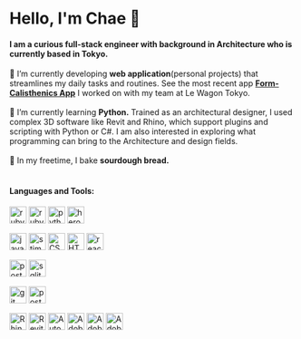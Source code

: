 <h1>Hello, I'm Chae 🦋 </h1>
<h4>I am a curious full-stack engineer with background in Architecture who is currently based in Tokyo.</h4>


🔭 I’m currently developing **web application**(personal projects) that streamlines my daily tasks and routines. See the most recent app <a href="https://github.com/chaeshin/form_calisthenics_app" target="_blank" rel="noreferrer">**Form-Calisthenics App**</a> I worked on with my team at Le Wagon Tokyo.
</br>
</br>
🌱 I’m currently learning **Python.** Trained as an architectural designer, I used complex 3D software like Revit and Rhino, which support plugins and scripting with Python or C#. I am also interested in exploring what programming can bring to the Architecture and design fields.
</br>
</br>
🍞 In my freetime, I bake **sourdough bread.**
</br>
</br>

<h4 align="left">Languages and Tools:</h4>
<p align="left" >
  <a href="https://www.ruby-lang.org/en/"><img src='https://cdn.jsdelivr.net/npm/simple-icons@3.0.1/icons/ruby.svg' alt='ruby' height='30'></a>
  <a href="https://rubyonrails.org"><img src='https://cdn.jsdelivr.net/npm/simple-icons@3.0.1/icons/rubyonrails.svg' alt='rubyonrails' height='30'></a> 
  <a href="https://www.python.org"><img src='https://cdn.jsdelivr.net/npm/simple-icons@3.0.1/icons/python.svg' alt='python' height='30'></a> 
  <a href="https://heroku.com"><img src='https://cdn.jsdelivr.net/npm/simple-icons@3.0.1/icons/heroku.svg' alt='heroku' height='30'></a>
</p>

<p align="left">
  <a href="https://developer.mozilla.org/en-US/docs/Web/JavaScript"><img src='https://cdn.jsdelivr.net/npm/simple-icons@3.0.1/icons/javascript.svg' alt='javascript' height='30'></a> 
  <a href="https://stimulus.hotwired.dev/"><img src='https://img.stackshare.io/service/8220/32970053.png' alt='stimulus' height='30'></a> 
  <a href="https://www.w3schools.com/css/"><img src='https://cdn.jsdelivr.net/npm/simple-icons@3.0.1/icons/css3.svg' alt='CSS3' height='30'></a> 
  <a href="https://www.w3.org/html/"><img src='https://cdn.jsdelivr.net/npm/simple-icons@3.0.1/icons/html5.svg' alt='HTML5' height='30'></a>
  <a href="https://react.dev/"><img src='https://cdn.jsdelivr.net/npm/simple-icons@3.0.1/icons/react.svg' alt='react' height='30'></a>
</p>

<p align="left">
  <a href="https://www.postgresql.org"><img src='https://cdn.jsdelivr.net/npm/simple-icons@3.0.1/icons/postgresql.svg' alt='postgresql' height='30'></a>
  <a href="https://https://www.sqlite.org/"><img src='https://cdn.jsdelivr.net/npm/simple-icons@3.0.1/icons/sqlite.svg' alt='sqlite' height='30'></a>
</p>

<p align="left">
  <a href="https://git-scm.com/"><img src='https://cdn.jsdelivr.net/npm/simple-icons@3.0.1/icons/git.svg' alt='git' height='30'></a>
  <a href="https://postman.com"><img src='https://cdn.jsdelivr.net/npm/simple-icons@3.0.1/icons/postman.svg' alt='postman' height='30'></a>
</p>

<p align="left"> 
  <a href="https://www.rhino3d.com/"><img src='https://cdn.jsdelivr.net/npm/simple-icons@3.0.1/icons/rhinoceros.svg' alt='Rhinoceros' height='30'></a>
  <a href="https://www.autodesk.com/products/revit/overview?term=1-YEAR&tab=subscription"><img src='https://prosoftnet.com/cdn/shop/files/revit_grande.webp?v=1693678103' alt='Revit' height='30'></a>
  <a href="https:https://www.autodesk.com/products/autocad/overview?term=1-YEAR&tab=subscription"><img src='https://seeklogo.com/images/A/autocad-logo-69326D7728-seeklogo.com.png' alt='AutoCAD' height='30'></a>
  <a href="https://www.adobe.com/products/photoshop.html"><img src='https://cdn.jsdelivr.net/npm/simple-icons@3.0.1/icons/adobephotoshop.svg' alt='Adobe-Photoshop' height='30'></a>
  <a href="https://www.adobe.com/products/illustrator.html"><img src='https://cdn.jsdelivr.net/npm/simple-icons@3.0.1/icons/adobeillustrator.svg' alt='Adobe-Illustrator' height='30'></a>
  <a href="https://www.adobe.com/products/indesign.html"><img src='https://cdn.jsdelivr.net/npm/simple-icons@3.0.1/icons/adobeindesign.svg' alt='Adobe-InDesign' height='30'></a>
</p>

